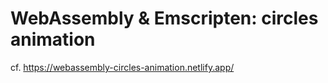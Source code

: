# WebAssembly & Emscripten: circles animation 

cf. https://webassembly-circles-animation.netlify.app/

